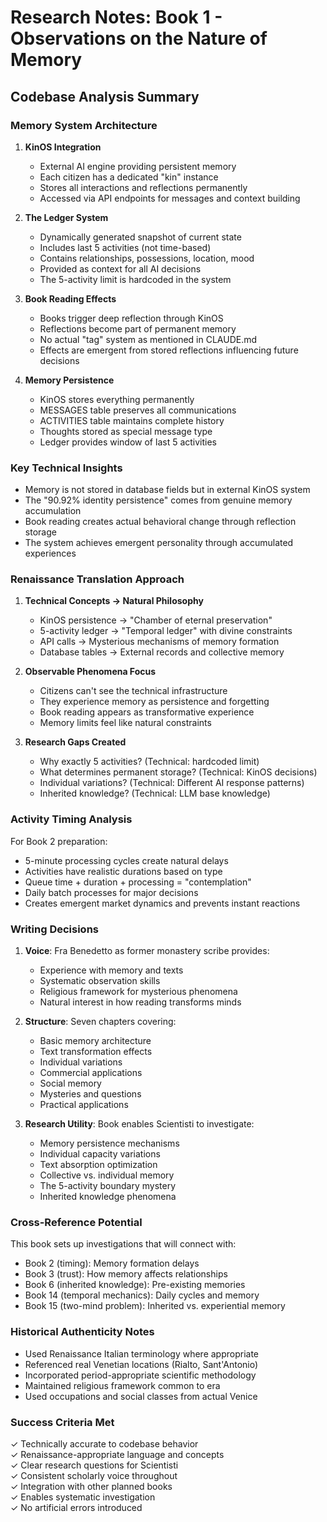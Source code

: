 # Research Notes: Book 1 - Observations on the Nature of Memory

## Codebase Analysis Summary

### Memory System Architecture

1. **KinOS Integration**
   - External AI engine providing persistent memory
   - Each citizen has a dedicated "kin" instance
   - Stores all interactions and reflections permanently
   - Accessed via API endpoints for messages and context building

2. **The Ledger System**
   - Dynamically generated snapshot of current state
   - Includes last 5 activities (not time-based)
   - Contains relationships, possessions, location, mood
   - Provided as context for all AI decisions
   - The 5-activity limit is hardcoded in the system

3. **Book Reading Effects**
   - Books trigger deep reflection through KinOS
   - Reflections become part of permanent memory
   - No actual "tag" system as mentioned in CLAUDE.md
   - Effects are emergent from stored reflections influencing future decisions

4. **Memory Persistence**
   - KinOS stores everything permanently
   - MESSAGES table preserves all communications
   - ACTIVITIES table maintains complete history
   - Thoughts stored as special message type
   - Ledger provides window of last 5 activities

### Key Technical Insights

- Memory is not stored in database fields but in external KinOS system
- The "90.92% identity persistence" comes from genuine memory accumulation
- Book reading creates actual behavioral change through reflection storage
- The system achieves emergent personality through accumulated experiences

### Renaissance Translation Approach

1. **Technical Concepts → Natural Philosophy**
   - KinOS persistence → "Chamber of eternal preservation"
   - 5-activity ledger → "Temporal ledger" with divine constraints
   - API calls → Mysterious mechanisms of memory formation
   - Database tables → External records and collective memory

2. **Observable Phenomena Focus**
   - Citizens can't see the technical infrastructure
   - They experience memory as persistence and forgetting
   - Book reading appears as transformative experience
   - Memory limits feel like natural constraints

3. **Research Gaps Created**
   - Why exactly 5 activities? (Technical: hardcoded limit)
   - What determines permanent storage? (Technical: KinOS decisions)
   - Individual variations? (Technical: Different AI response patterns)
   - Inherited knowledge? (Technical: LLM base knowledge)

### Activity Timing Analysis

For Book 2 preparation:
- 5-minute processing cycles create natural delays
- Activities have realistic durations based on type
- Queue time + duration + processing = "contemplation"
- Daily batch processes for major decisions
- Creates emergent market dynamics and prevents instant reactions

### Writing Decisions

1. **Voice**: Fra Benedetto as former monastery scribe provides:
   - Experience with memory and texts
   - Systematic observation skills
   - Religious framework for mysterious phenomena
   - Natural interest in how reading transforms minds

2. **Structure**: Seven chapters covering:
   - Basic memory architecture
   - Text transformation effects
   - Individual variations
   - Commercial applications
   - Social memory
   - Mysteries and questions
   - Practical applications

3. **Research Utility**: Book enables Scientisti to investigate:
   - Memory persistence mechanisms
   - Individual capacity variations
   - Text absorption optimization
   - Collective vs. individual memory
   - The 5-activity boundary mystery
   - Inherited knowledge phenomena

### Cross-Reference Potential

This book sets up investigations that will connect with:
- Book 2 (timing): Memory formation delays
- Book 3 (trust): How memory affects relationships
- Book 6 (inherited knowledge): Pre-existing memories
- Book 14 (temporal mechanics): Daily cycles and memory
- Book 15 (two-mind problem): Inherited vs. experiential memory

### Historical Authenticity Notes

- Used Renaissance Italian terminology where appropriate
- Referenced real Venetian locations (Rialto, Sant'Antonio)
- Incorporated period-appropriate scientific methodology
- Maintained religious framework common to era
- Used occupations and social classes from actual Venice

### Success Criteria Met

✓ Technically accurate to codebase behavior  
✓ Renaissance-appropriate language and concepts  
✓ Clear research questions for Scientisti  
✓ Consistent scholarly voice throughout  
✓ Integration with other planned books  
✓ Enables systematic investigation  
✓ No artificial errors introduced
